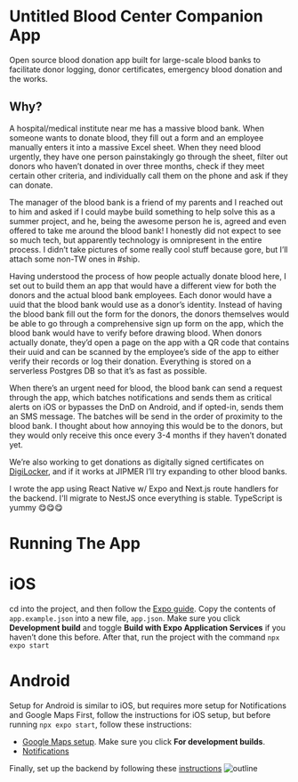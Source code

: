 # Untitled Blood Center Companion App
Open source blood donation app built for large-scale blood banks to facilitate donor logging, donor certificates, emergency blood donation and the works.

## Why?
A hospital/medical institute near me has a massive blood bank. When someone wants to donate blood, they fill out a form and an employee manually enters it into a massive Excel sheet. When they need blood urgently, they have one person painstakingly go through the sheet, filter out donors who haven’t donated in over three months, check if they meet certain other criteria, and individually call them on the phone and ask if they can donate.

The manager of the blood bank is a friend of my parents and I reached out to him and asked if I could maybe build something to help solve this as a summer project, and he, being the awesome person he is, agreed and even offered to take me around the blood bank! I honestly did not expect to see so much tech, but apparently technology is omnipresent in the entire process. I didn’t take pictures of some really cool stuff because gore, but I’ll attach some non-TW ones in #ship.

Having understood the process of how people actually donate blood here, I set out to build them an app that would have a different view for both the donors and the actual blood bank employees. Each donor would have a uuid that the blood bank would use as a donor’s identity. Instead of having the blood bank fill out the form for the donors, the donors themselves would be able to go through a comprehensive sign up form on the app, which the blood bank would have to verify before drawing blood. When donors actually donate, they’d open a page on the app with a QR code that contains their uuid and can be scanned by the employee’s side of the app to either verify their records or log their donation. Everything is stored on a serverless Postgres DB so that it’s as fast as possible.

When there’s an urgent need for blood, the blood bank can send a request through the app, which batches notifications and sends them as critical alerts on iOS or bypasses the DnD on Android, and if opted-in, sends them an SMS message. The batches will be send in the order of proximity to the blood bank. I thought about how annoying this would be to the donors, but they would only receive this once every 3-4 months if they haven’t donated yet.

We’re also working to get donations as digitally signed certificates on [DigiLocker](https://www.digilocker.gov.in), and if it works at JIPMER I’ll try expanding to other blood banks.

I wrote the app using React Native w/ Expo and Next.js route handlers for the backend. I'll migrate to NestJS once everything is stable. TypeScript is yummy 😋😋😋

# Running The App

# iOS
cd into the project, and then follow the [Expo guide](https://docs.expo.dev/get-started/set-up-your-environment/). Copy the contents of `app.example.json` into a new file, `app.json`. Make sure you click **Development build** and toggle **Build with Expo Application Services** if you haven’t done this before. After that, run the project with the command ```npx expo start```

# Android
Setup for Android is similar to iOS, but requires more setup for Notifications and Google Maps
First, follow the instructions for iOS setup, but before running `npx expo start`, follow these instructions:
- [Google Maps setup](https://docs.expo.dev/versions/latest/sdk/map-view/#android). Make sure you click **For development builds**.
- [Notifications](https://docs.expo.dev/push-notifications/fcm-credentials/)


Finally, set up the backend by following these [instructions](https://github.com/mikidoodle/bloodbankapi)
![outline](https://i.imgur.com/8rNSFwg.png)

